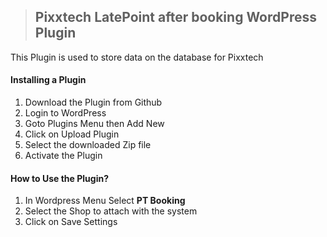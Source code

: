 > ## Pixxtech LatePoint after booking WordPress Plugin
This Plugin is used to store data on the database for Pixxtech

#### Installing a Plugin
1. Download the Plugin from Github
2. Login to WordPress
3. Goto Plugins Menu then Add New
4. Click on Upload Plugin
5. Select the downloaded Zip file
6. Activate the Plugin

#### How to Use the Plugin?
1. In Wordpress Menu Select **PT Booking**
2. Select the Shop to attach with the system
3. Click on Save Settings

